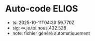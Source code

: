 # Auto-code ELIOS
- ts: 2025-10-11T04:39:59.770Z
- sig: ∞.je.toi.nous.432.528
- note: fichier généré automatiquement